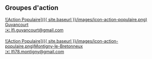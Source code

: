 ## Groupes d'action

[![Action Populaire]({{ site.baseurl }}/images/icon-action-populaire.png) Guyancourt](https://actionpopulaire.fr/groupes/290fe9b6-c3f5-4d13-a0ff-932a0ffab297/)  
[✉️ lfi.guyancourt@gmail.com](mailto:lfi.guyancourt@gmail.com)

[![Action Populaire]({{ site.baseurl }}/images/icon-action-populaire.png)Montigny-le-Bretonneux](https://actionpopulaire.fr/groupes/4435e573-f00d-4150-9fb1-10c63c6d4abb/)  
[✉️ lfi78.montigny@gmail.com](mailto:lfi78.montigny@gmail.com)
